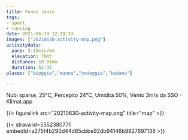 ```yaml
---
title: Fondo lento
tags:
- sport
- running
date: 2021-06-30 12:20:33
images: ["20210630-activity-map.png"]
activitydata:
  pace: 5:15min/km
  elevation: 79mt
  distance: 10.01km
  duration: 52:35
places: ["bioggio","manno","vedeggio","bedano"]

---
```


Nubi sparse, 25°C, Percepito 24°C, Umidità 50%, Vento 3m/s da SSO - Klimat.app

<!--more-->




{{< figurelink src="20210630-activity-map.png" title="map" >}}


{{< strava id=5552380771 embedId=a275f4b290d44d65cbbe92db94146b9927697138 >}}
